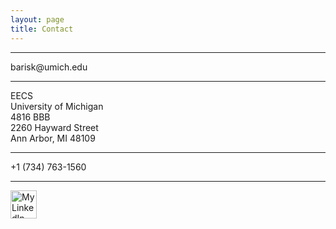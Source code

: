 ```yaml
---
layout: page
title: Contact
---
```



<hr>
barisk@umich.edu
<hr>

EECS
<br>
University of Michigan
<br>
4816 BBB
<br>
2260 Hayward Street
<br>
Ann Arbor, MI 48109
<br>
<hr>

+1 (734) 763-1560

<hr>

<p>
<a href="https://www.linkedin.com/pub/baris-kasikci/10/76a/761">
<img src="{{ site.baseurl }}public/linkedin-logo.jpg" alt="My LinkedIn profile" width="42" height="45" border="0">
</a>
</p>